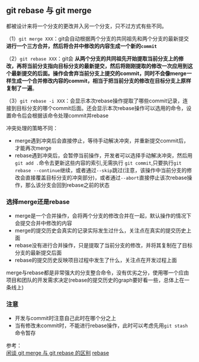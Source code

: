 ## git rebase 与 git merge
都被设计来将一个分支的更改并入另一个分支，只不过方式有些不同。

（1）`git merge XXX`：git会自动根据两个分支的共同祖先和两个分支的最新提交 **进行一个三方合并，然后将合并中修改的内容生成一个新的`commit`**  

（2）`git rebase XXX`：git会 **从两个分支的共同祖先开始提取当前分支上的修改，再将当前分支指向目标分支的最新提交，然后将刚刚提取的修改一次应用到这个最新提交的后面。操作会舍弃当前分支上提交的commit，同时不会像merge一样生成一个合并修改内容的commit，相当于把当前分支的修改在目标分支上原样复制了一遍**。  
   
（3）`git rebase -i XXX`：会显示本次rebase操作提取了哪些commit记录，连接到目标分支的哪个commit后面。还会显示本次rebase操作可以选用的命令，设置命令后会根据该命令处理commit并rebase   

冲突处理的策略不同：  
* merge遇到冲突后会直接停止，等待手动解决冲突，并重新提交commit后，才能再次merge  
* rebase遇到冲突后，会暂停当前操作，开发者可以选择手动解决冲突，然后用`git add .`命令去更新这些内容的索引,无需执行 `git commit`,只要执行`git rebase --continue`继续，或者通过`--skip`跳过(注意，该操作中当前分支的修改会直接覆盖目标分支的冲突部分)，或者通过`--abort`直接停止该次rebase操作，那么该分支会回到rebase之前的状态      

### 选择merge还是rebase  
* merge是一个合并操作，会将两个分支的修改合并在一起，默认操作的情况下会提交合并中修改的内容   
* merge的提交历史会真实的记录实际发生过什么，关注点在真实的提交历史上面   
* rebase没有进行合并操作，只是提取了当前分支的修改，并将其复制在了目标分支的最新提交后面   
* rebase的提交历史反映项目过程中发生了什么，关注点在开发过程上面   
  
merge与rebase都是非常强大的分支整合命令，没有优劣之分，使用哪一个应由项目和团队的开发需求决定(rebase的提交历史的graph要好看一些，总体上在一条线上)   

### 注意
* 开发与commit时注意自己此时在哪个分之上  
* 当有修改未commit时，不能进行rebase操作，此时可以考虑先用`git stash`命令暂存   
  
参考：   
[闲谈 git merge 与 git rebase 的区别](https://www.jianshu.com/p/c17472d704a0)
[rebase](http://gitbook.liuhui998.com/4_2.html)
